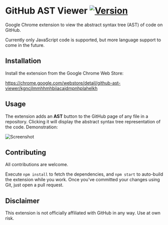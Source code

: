 # GitHub AST Viewer [![Version](https://img.shields.io/github/release/lukehorvat/github-ast-viewer.svg?style=flat-square)](https://github.com/lukehorvat/github-ast-viewer/releases)

Google Chrome extension to view the abstract syntax tree (AST) of code on GitHub.

Currently only JavaScript code is supported, but more language support to come in the future.

## Installation

Install the extension from the Google Chrome Web Store:

https://chrome.google.com/webstore/detail/github-ast-viewer/kgncjlmmhhmhbiiacajdmpnhplahelkh

## Usage

The extension adds an **AST** button to the GitHub page of any file in a repository. Clicking it will display the abstract syntax tree representation of the code. Demonstration:

![Screenshot](http://i.imgur.com/jumGRMd.gif)

## Contributing

All contributions are welcome.

Execute `npm install` to fetch the dependencies, and `npm start` to auto-build the extension while you work. Once you've committed your changes using Git, just open a pull request.

## Disclaimer

This extension is not officially affiliated with GitHub in any way. Use at own risk.
